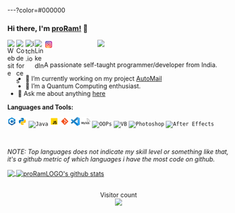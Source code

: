 ---?color=#000000

### Hi there, I'm [proRam!](http://shubhbansal.tech/) 👋

<img align="right" width="300px" src="https://i.pinimg.com/originals/50/83/e0/5083e0a2a7dcaae07c142e8b87036a27.gif">

<a href="http://shubhbansal.tech/">
  <img align="left" alt="Website" width="20px" src="http://shubhbansal.tech/images/Profile.png" />
</a>
<a href="https://codeforces.com/profile/proRam">
  <img align="left" alt="Codeforces" width="21px" src="https://image.winudf.com/v2/image/Y29tLlNvZnRUZWNocy5Db2RlRm9yY2VzX2ljb25fMF9jOTA3NjNhMA/icon.png?w=170&fakeurl=1" />
</a>
<a href="https://www.codechef.com/users/proram">
  <img align="left" alt="itch.io" width="21px" src="https://pbs.twimg.com/profile_images/1278400799157161985/tAMX00cr_400x400.jpg" />
</a>
<a href="https://www.linkedin.com/in/proram/">
  <img align="left" alt="LinkedIn" width="21px" src="https://image.flaticon.com/icons/png/512/174/174857.png" />
</a>
<a href="https://www.instagram.com/proram_logo/">
  <img align="left" alt="itch.io" width="21px" src="https://raw.githubusercontent.com/proRamLOGO/proRamLOGO/master/assets/instagram.png" />
</a>

<br />
<br />

<p> A passionate self-taught programmer/developer from India. </p>

- 🔭 I’m currently working on my project [AutoMail](https://github.com/LOGOInd/AutoMail)
- 🌱 I’m a Quantum Computing enthusiast.
- 💬 Ask me about anything [here](https://github.com/proRamLOGO/proRamLOGO/issues)

**Languages and Tools:**

<code><img height="20" src="https://raw.githubusercontent.com/proRamLOGO/proRamLOGO/master/assets/cplusplus.png" title="C++"></code>
<code><img height="20" src="https://raw.githubusercontent.com/proRamLOGO/proRamLOGO/master/assets/python.png" title="Python"></code>
<code><img height="20" src="https://logos-download.com/wp-content/uploads/2016/10/Java_logo.png" title="Java"></code>
<code><img height="20" src="https://raw.githubusercontent.com/proRamLOGO/proRamLOGO/master/assets/javascript.png" title="Javascript"></code>
<code><img height="20" src="https://raw.githubusercontent.com/proRamLOGO/proRamLOGO/master/assets/git.png" title="Git"></code>
<code><img height="20" src="https://raw.githubusercontent.com/proRamLOGO/proRamLOGO/master/assets/vscode.png" title="VSCode"></code>
<code><img height="20" src="https://raw.githubusercontent.com/proRamLOGO/proRamLOGO/master/assets/mysql.svg" title="Databases"></code>
<code><img height="20" src="https://www.programmingcodex.com/blog/wp-content/uploads/2020/02/99cd34a1082d424c93463878b7d88a8a.png" title="OOPs"></code>
<code><img height="20" src="https://www.lukegerhardt.com/images/blog/vb6-code-stats-add-in/vb6.png" title="VB"></code>
<code><img height="20" src="https://devstickers.com/assets/img/pro/k176.png" title="Photoshop"></code>
<code><img height="20" src="https://seeklogo.com/images/A/after-effects-cc-logo-BCC55BAFF7-seeklogo.com.png" title="After Effects"></code>

<br />

_NOTE: Top languages does not indicate my skill level or something like that, it's a github metric of which languages i have the most code on github._

<a href="https://gitstats.me/proRamLOGO">
  <img align="center" src="https://github-readme-stats.vercel.app/api/top-langs/?username=proRamLOGO&count_private=true&theme=default&title_color=11ab3a&hide=html,c%23" />
</a>
<a href="https://gitstats.me/proRamLOGO">
  <img align="center" src="https://github-readme-stats.vercel.app/api?username=proRamLOGO&show_icons=true&count_private=true&theme=default&title_color=11ab3a&line_height=33" alt="proRamLOGO's github stats" />
</a>

<!-- <a href="https://proRamLOGO.github.io/Python_Apps/">
  <img align="center" src="https://github-readme-stats.vercel.app/api/pin/?username=proRamLOGO&repo=Python_Apps&theme=default&title_color=11ab3a" />
</a>    
<a href="https://proRamLOGO.github.io/Unity_Gamedevelopment/">
  <img align="center" src="https://github-readme-stats.vercel.app/api/pin/?username=proRamLOGO&repo=Unity_Gamedevelopment&theme=default&title_color=11ab3a" />
</a> -->

<br />
<br />

<!--START_SECTION:waka-->


<!--END_SECTION:waka-->

<p align="center"> 
  Visitor count<br>
  <img src="https://profile-counter.glitch.me/proRamLOGO/count.svg" />
</p>
</body>
